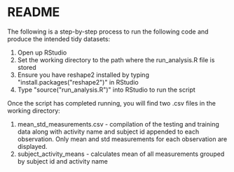 # README

The following is a step-by-step process to run the following code and produce the intended tidy datasets:

1. Open up RStudio
2. Set the working directory to the path where the run_analysis.R file is stored
3. Ensure you have reshape2 installed by typing "install.packages("reshape2")" in RStudio
4. Type "source("run_analysis.R")" into RStudio to run the script

Once the script has completed running, you will find two .csv files in the working directory:
1. mean_std_measurements.csv - compilation of the testing and training data along with activity name
                               and subject id appended to each observation. Only mean and std 
                               measurements for each observation are displayed.
2. subject_activity_means - calculates mean of all measurements grouped by subject id and activity name
